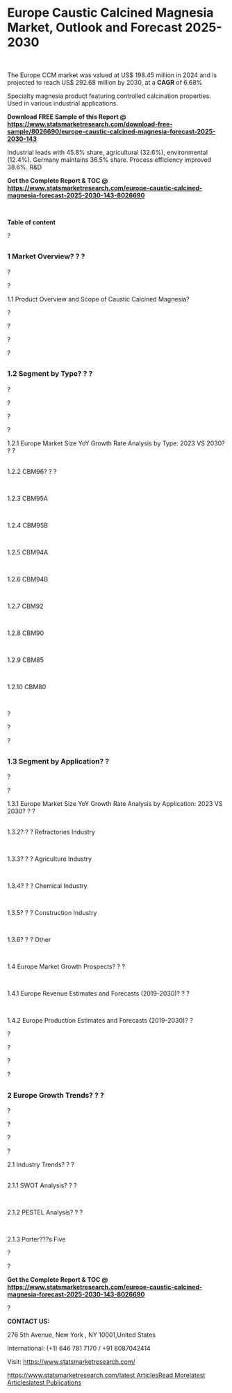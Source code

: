 <h1>Europe Caustic Calcined Magnesia Market, Outlook and Forecast 2025-2030</h1><br/><p>The Europe CCM market was valued at US$ 198.45 million in 2024 and is projected to reach US$ 292.68 million by 2030, at a <strong>CAGR</strong> of 6.68%</p>
 
 
 
 <p>Specialty magnesia product featuring controlled calcination properties. Used in various industrial applications.</p>
 
 
 
 <p><strong>Download FREE Sample of this Report @ <a href="https://www.statsmarketresearch.com/download-free-sample/8026690/europe-caustic-calcined-magnesia-forecast-2025-2030-143">https://www.statsmarketresearch.com/download-free-sample/8026690/europe-caustic-calcined-magnesia-forecast-2025-2030-143</a></strong></p>
 
 
 
 <p>Industrial leads with 45.8% share, agricultural (32.6%), environmental (12.4%). Germany maintains 36.5% share. Process efficiency improved 38.6%. R&D</p>
 
 
 
 <div><b>Get the Complete Report & TOC @ <a href="https://www.statsmarketresearch.com/europe-caustic-calcined-magnesia-forecast-2025-2030-143-8026690">https://www.statsmarketresearch.com/europe-caustic-calcined-magnesia-forecast-2025-2030-143-8026690</a></b></div>
 
 
 
 <p><br />
 
 <b>Table of content</b></p>
 
 
 
 <p>? </p>
 
 
 
 <h2><span style="font-size:16px"><strong>1 Market Overview? ? ? </strong></span></h2>
 
 
 
 <p>? </p>
 
 
 
 <p>? </p>
 
 
 
 <p>1.1 Product Overview and Scope of Caustic Calcined Magnesia? </p>
 
 
 
 <p>? </p>
 
 
 
 <p>? </p>
 
 
 
 <p>? </p>
 
 
 
 <p>? </p>
 
 
 
 <h2><strong><span style="font-size:16px">1.2 Segment by Type? ? ? </span></strong></h2>
 
 
 
 <p>? </p>
 
 
 
 <p>? </p>
 
 
 
 <p>? </p>
 
 
 
 <p>? </p>
 
 
 
 <p>1.2.1 Europe Market Size YoY Growth Rate Analysis by Type: 2023 VS 2030? ? ? <br />
 
 <br />
 
 1.2.2 CBM96? ? ? <br />
 
 <br />
 
 1.2.3 CBM95A<br />
 
 <br />
 
 1.2.4 CBM95B<br />
 
 <br />
 
 1.2.5 CBM94A<br />
 
 <br />
 
 1.2.6 CBM94B<br />
 
 <br />
 
 1.2.7 CBM92<br />
 
 <br />
 
 1.2.8 CBM90<br />
 
 <br />
 
 1.2.9 CBM85<br />
 
 <br />
 
 1.2.10 CBM80<br />
 
 <br />
 
 ? </p>
 
 
 
 <p>? </p>
 
 
 
 <p>? </p>
 
 
 
 <h2><span style="font-size:16px"><strong>1.3 Segment by Application? ? </strong></span></h2>
 
 
 
 <p>? </p>
 
 
 
 <p>? </p>
 
 
 
 <p>1.3.1 Europe Market Size YoY Growth Rate Analysis by Application: 2023 VS 2030? ? ? <br />
 
 <br />
 
 1.3.2? ? ? Refractories Industry<br />
 
 <br />
 
 1.3.3? ? ? Agriculture Industry<br />
 
 <br />
 
 1.3.4? ? ? Chemical Industry<br />
 
 <br />
 
 1.3.5? ? ? Construction Industry<br />
 
 <br />
 
 1.3.6? ? ? Other<br />
 
 <br />
 
 1.4 Europe Market Growth Prospects? ? ? <br />
 
 <br />
 
 1.4.1 Europe Revenue Estimates and Forecasts (2019-2030)? ? ? <br />
 
 <br />
 
 1.4.2 Europe Production Estimates and Forecasts (2019-2030)? ? </p>
 
 
 
 <p>? </p>
 
 
 
 <p>? </p>
 
 
 
 <p>? </p>
 
 
 
 <p>? </p>
 
 
 
 <h2><span style="font-size:16px"><strong>2 Europe Growth Trends? ? ? </strong></span></h2>
 
 
 
 <p>? </p>
 
 
 
 <p>? </p>
 
 
 
 <p>? </p>
 
 
 
 <p>? </p>
 
 
 
 <p>2.1 Industry Trends? ? ? <br />
 
 <br />
 
 2.1.1 SWOT Analysis? ? ? <br />
 
 <br />
 
 2.1.2 PESTEL Analysis? ? ? <br />
 
 <br />
 
 2.1.3 Porter???s Five</p>
 
 
 
 <p>? </p>
 
 
 
 <p>? </p>
 
 
 
 <div><b>Get the Complete Report & TOC @ <a href="https://www.statsmarketresearch.com/europe-caustic-calcined-magnesia-forecast-2025-2030-143-8026690">https://www.statsmarketresearch.com/europe-caustic-calcined-magnesia-forecast-2025-2030-143-8026690</a></b></div>
 
 
 
 <p>? </p>
 
 
 
 <p><b>CONTACT US:</b><br />
 
 276 5th Avenue, New York , NY 10001,United States<br />
 
 International: (+1) 646 781 7170 / +91 8087042414<br />
 
 Visit: <a href="https://www.statsmarketresearch.com/">https://www.statsmarketresearch.com/</a><br />
 
 <a href="https://gyeongbokgung.com">https://www.statsmarketresearch.com/</a><a href="https://hallyeomaritime.com">latest Articles</a><a href="https://jingwansa.com">Read More</a><a href="https://nguoiviet.jp/">latest Articles</a><a href="https://www.intelmarketresearch.com/">latest Publications</a></p>